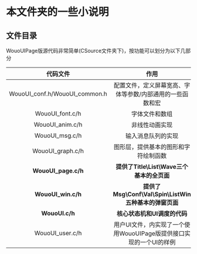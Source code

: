 # 本文件夹的一些小说明

## 文件目录

WouoUIPage版源代码非常简单(CSource文件夹下)，按功能可以划分为以下几部分

|           代码文件            |                             作用                             |
| :---------------------------: | :----------------------------------------------------------: |
| WouoUI_conf.h/WouoUI_common.h |  配置文件，定义屏幕宽高、字体等参数/内部通用的一些函数和宏   |
|        WouoUI_font.c/h        |                        字体文件和数组                        |
|        WouoUI_anim.c/h        |                        非线性动画实现                        |
|        WouoUI_msg.c/h         |                      输入消息队列的实现                      |
|       WouoUI_graph.c/h        |             图形层，提供基本的图形和字符绘制函数             |
|      **WouoUI_page.c/h**      |          **提供了Title\List\Wave三个基本的全页面**           |
|      **WouoUI_win.c/h**       |    **提供了Msg\Conf\Val\Spin\ListWin五种基本的弹窗页面**     |
|        **WouoUI.c/h**         |                 **核心状态机和UI调度的代码**                 |
|        WouoUI_user.c/h        | 用户UI文件，内实现了一个使用WouoUIPage版提供接口实现的一个UI的样例 |

